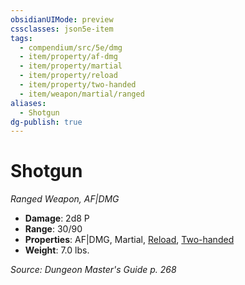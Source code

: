 ```yaml
---
obsidianUIMode: preview
cssclasses: json5e-item
tags:
  - compendium/src/5e/dmg
  - item/property/af-dmg
  - item/property/martial
  - item/property/reload
  - item/property/two-handed
  - item/weapon/martial/ranged
aliases:
  - Shotgun
dg-publish: true
---
```

# Shotgun
*Ranged Weapon, AF|DMG*  

- **Damage**: 2d8 P
- **Range**: 30/90
- **Properties**: AF|DMG, Martial, [Reload](/3-Mechanics/CLI/rules/item-properties.md#Reload), [Two-handed](/3-Mechanics/CLI/rules/item-properties.md#Two-handed)
- **Weight**: 7.0 lbs.

*Source: Dungeon Master's Guide p. 268*